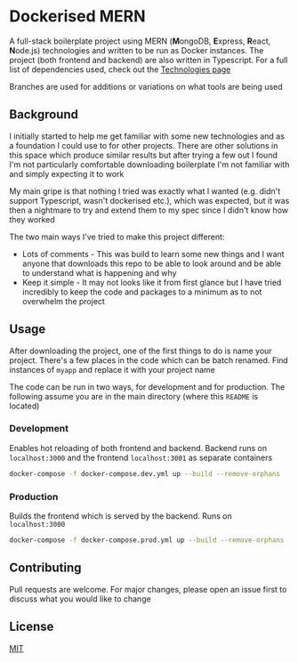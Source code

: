 # Dockerised MERN

A full-stack boilerplate project using MERN (**M**ongoDB, **E**xpress, **R**eact, **N**ode.js) technologies and written to be run as Docker instances. The project (both frontend and backend) are also written in Typescript. For a full list of dependencies used, check out the [Technologies page](https://github.com/dylandevalia/dockerised-mern/blob/master/client/src/routes/TechInfo/index.tsx)

Branches are used for additions or variations on what tools are being used

## Background

I initially started to help me get familiar with some new technologies and as a foundation I could use to for other projects. There are other solutions in this space which produce similar results but after trying a few out I found I'm not particularly comfortable downloading boilerplate I'm not familiar with and simply expecting it to work

My main gripe is that nothing I tried was exactly what I wanted (e.g. didn't support Typescript, wasn't dockerised etc.), which was expected, but it was then a nightmare to try and extend them to my spec since I didn't know how they worked

The two main ways I've tried to make this project different:

- Lots of comments - This was build to learn some new things and I want anyone that downloads this repo to be able to look around and be able to understand what is happening and why
- Keep it simple - It may not looks like it from first glance but I have tried incredibly to keep the code and packages to a minimum as to not overwhelm the project

## Usage

After downloading the project, one of the first things to do is name your project. There's a few places in the code which can be batch renamed. Find instances of `myapp` and replace it with your project name

The code can be run in two ways, for development and for production. The following assume you are in the main directory (where this `README` is located)

### Development

Enables hot reloading of both frontend and backend. Backend runs on `localhost:3000` and the frontend `localhost:3001` as separate containers

```bash
docker-compose -f docker-compose.dev.yml up --build --remove-orphans
```

### Production

Builds the frontend which is served by the backend. Runs on `localhost:3000`

```bash
docker-compose -f docker-compose.prod.yml up --build --remove-orphans
```

## Contributing

Pull requests are welcome. For major changes, please open an issue first to discuss what you would like to change

## License

[MIT](https://choosealicense.com/licenses/mit/)
